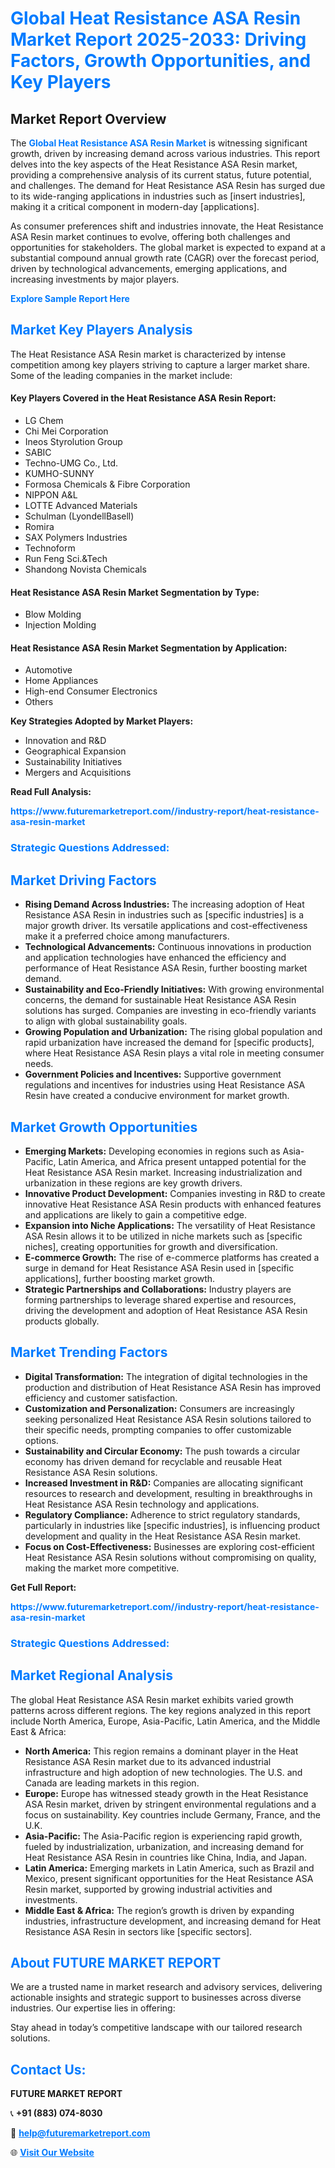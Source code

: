<h1 style="color: #007BFF;">Global Heat Resistance ASA Resin Market Report 2025-2033: Driving Factors, Growth Opportunities, and Key Players</h1>

<section id="overview">
<h2>Market Report Overview</h2>
<p>The <a href="https://www.futuremarketreport.com//industry-report/heat-resistance-asa-resin-market" style="color: #007BFF; text-decoration: none;"><strong>Global Heat Resistance ASA Resin Market</strong></a> is witnessing significant growth, driven by increasing demand across various industries. This report delves into the key aspects of the Heat Resistance ASA Resin market, providing a comprehensive analysis of its current status, future potential, and challenges. The demand for Heat Resistance ASA Resin has surged due to its wide-ranging applications in industries such as [insert industries], making it a critical component in modern-day [applications].</p>
<p>As consumer preferences shift and industries innovate, the Heat Resistance ASA Resin market continues to evolve, offering both challenges and opportunities for stakeholders. The global market is expected to expand at a substantial compound annual growth rate (CAGR) over the forecast period, driven by technological advancements, emerging applications, and increasing investments by major players.</p>
</section>

<section id="overview">
<p><a href="https://www.futuremarketreport.com//request-sample/reportId=57252" style="color: #007BFF; text-decoration: none;"><strong>Explore Sample Report Here</strong></a></p>
</section>

<section id="key-players">
<h2 style="color: #007BFF;">Market Key Players Analysis</h2>
<p>The Heat Resistance ASA Resin market is characterized by intense competition among key players striving to capture a larger market share. Some of the leading companies in the market include:</p>
<h4>Key Players Covered in the Heat Resistance ASA Resin Report:</h4>
<ul><li>LG Chem</li><li>Chi Mei Corporation</li><li>Ineos Styrolution Group</li><li>SABIC</li><li>Techno-UMG Co., Ltd.</li><li>KUMHO-SUNNY</li><li>Formosa Chemicals &amp; Fibre Corporation</li><li>NIPPON A&amp;L</li><li>LOTTE Advanced Materials</li><li>Schulman (LyondellBasell)</li><li>Romira</li><li>SAX Polymers Industries</li><li>Technoform</li><li>Run Feng Sci.&amp;Tech</li><li>Shandong Novista Chemicals</li></ul>
<h4>Heat Resistance ASA Resin Market Segmentation by Type:</h4>
<ul><li>Blow Molding</li><li>Injection Molding</li></ul>

<h4>Heat Resistance ASA Resin Market Segmentation by Application:</h4>
<ul><li>Automotive</li><li>Home Appliances</li><li>High-end Consumer Electronics</li><li>Others</li></ul>
<p><strong>Key Strategies Adopted by Market Players:</strong></p>
<ul>
<li>Innovation and R&D</li>
<li>Geographical Expansion</li>
<li>Sustainability Initiatives</li>
<li>Mergers and Acquisitions</li>
</ul>
</section>

<section>
<p><strong>Read Full Analysis: </strong></p><a href="https://www.futuremarketreport.com//industry-report/heat-resistance-asa-resin-market" style="color: #007BFF; text-decoration: none;"><strong>https://www.futuremarketreport.com//industry-report/heat-resistance-asa-resin-market</strong></a>
<h3 style="color: #007BFF;">Strategic Questions Addressed:</h3>
</section>

<section id="driving-factors">
<h2 style="color: #007BFF;">Market Driving Factors</h2>
<ul>
<li><strong>Rising Demand Across Industries:</strong> The increasing adoption of Heat Resistance ASA Resin in industries such as [specific industries] is a major growth driver. Its versatile applications and cost-effectiveness make it a preferred choice among manufacturers.</li>
<li><strong>Technological Advancements:</strong> Continuous innovations in production and application technologies have enhanced the efficiency and performance of Heat Resistance ASA Resin, further boosting market demand.</li>
<li><strong>Sustainability and Eco-Friendly Initiatives:</strong> With growing environmental concerns, the demand for sustainable Heat Resistance ASA Resin solutions has surged. Companies are investing in eco-friendly variants to align with global sustainability goals.</li>
<li><strong>Growing Population and Urbanization:</strong> The rising global population and rapid urbanization have increased the demand for [specific products], where Heat Resistance ASA Resin plays a vital role in meeting consumer needs.</li>
<li><strong>Government Policies and Incentives:</strong> Supportive government regulations and incentives for industries using Heat Resistance ASA Resin have created a conducive environment for market growth.</li>
</ul>
</section>

<section id="growth-opportunities">
<h2 style="color: #007BFF;">Market Growth Opportunities</h2>
<ul>
<li><strong>Emerging Markets:</strong> Developing economies in regions such as Asia-Pacific, Latin America, and Africa present untapped potential for the Heat Resistance ASA Resin market. Increasing industrialization and urbanization in these regions are key growth drivers.</li>
<li><strong>Innovative Product Development:</strong> Companies investing in R&D to create innovative Heat Resistance ASA Resin products with enhanced features and applications are likely to gain a competitive edge.</li>
<li><strong>Expansion into Niche Applications:</strong> The versatility of Heat Resistance ASA Resin allows it to be utilized in niche markets such as [specific niches], creating opportunities for growth and diversification.</li>
<li><strong>E-commerce Growth:</strong> The rise of e-commerce platforms has created a surge in demand for Heat Resistance ASA Resin used in [specific applications], further boosting market growth.</li>
<li><strong>Strategic Partnerships and Collaborations:</strong> Industry players are forming partnerships to leverage shared expertise and resources, driving the development and adoption of Heat Resistance ASA Resin products globally.</li>
</ul>
</section>

<section id="trending-factors">
<h2 style="color: #007BFF;">Market Trending Factors</h2>
<ul>
<li><strong>Digital Transformation:</strong> The integration of digital technologies in the production and distribution of Heat Resistance ASA Resin has improved efficiency and customer satisfaction.</li>
<li><strong>Customization and Personalization:</strong> Consumers are increasingly seeking personalized Heat Resistance ASA Resin solutions tailored to their specific needs, prompting companies to offer customizable options.</li>
<li><strong>Sustainability and Circular Economy:</strong> The push towards a circular economy has driven demand for recyclable and reusable Heat Resistance ASA Resin solutions.</li>
<li><strong>Increased Investment in R&D:</strong> Companies are allocating significant resources to research and development, resulting in breakthroughs in Heat Resistance ASA Resin technology and applications.</li>
<li><strong>Regulatory Compliance:</strong> Adherence to strict regulatory standards, particularly in industries like [specific industries], is influencing product development and quality in the Heat Resistance ASA Resin market.</li>
<li><strong>Focus on Cost-Effectiveness:</strong> Businesses are exploring cost-efficient Heat Resistance ASA Resin solutions without compromising on quality, making the market more competitive.</li>
</ul>
</section>

<section>
<p><strong>Get Full Report: </strong></p><a href="https://www.futuremarketreport.com//industry-report/heat-resistance-asa-resin-market" style="color: #007BFF; text-decoration: none;"><strong>https://www.futuremarketreport.com//industry-report/heat-resistance-asa-resin-market</strong></a>
<h3 style="color: #007BFF;">Strategic Questions Addressed:</h3>
</section>


<section id="regional-analysis">
<h2 style="color: #007BFF;">Market Regional Analysis</h2>
<p>The global Heat Resistance ASA Resin market exhibits varied growth patterns across different regions. The key regions analyzed in this report include North America, Europe, Asia-Pacific, Latin America, and the Middle East & Africa:</p>
<ul>
<li><strong>North America:</strong> This region remains a dominant player in the Heat Resistance ASA Resin market due to its advanced industrial infrastructure and high adoption of new technologies. The U.S. and Canada are leading markets in this region.</li>
<li><strong>Europe:</strong> Europe has witnessed steady growth in the Heat Resistance ASA Resin market, driven by stringent environmental regulations and a focus on sustainability. Key countries include Germany, France, and the U.K.</li>
<li><strong>Asia-Pacific:</strong> The Asia-Pacific region is experiencing rapid growth, fueled by industrialization, urbanization, and increasing demand for Heat Resistance ASA Resin in countries like China, India, and Japan.</li>
<li><strong>Latin America:</strong> Emerging markets in Latin America, such as Brazil and Mexico, present significant opportunities for the Heat Resistance ASA Resin market, supported by growing industrial activities and investments.</li>
<li><strong>Middle East & Africa:</strong> The region’s growth is driven by expanding industries, infrastructure development, and increasing demand for Heat Resistance ASA Resin in sectors like [specific sectors].</li>
</ul>
</section>

<footer>
<h2 style="color: #007BFF;">About FUTURE MARKET REPORT</h2>
<p>We are a trusted name in market research and advisory services, delivering actionable insights and strategic support to businesses across diverse industries. Our expertise lies in offering:</p>

<p>Stay ahead in today’s competitive landscape with our tailored research solutions.</p>

<h2 style="color: #007BFF;">Contact Us:</h2>
<p><strong>FUTURE MARKET REPORT</strong></p>
<p>📞 <strong>+91 (883) 074-8030</strong></p>
<p>📧 <strong><a href="mailto:help@futuremarketreport.com" style="color: #007BFF;">help@futuremarketreport.com</a></strong></p>
<p>🌐 <strong><a href="https://www.futuremarketreport.com/" style="color: #007BFF;">Visit Our Website</a></strong></p>
</footer>